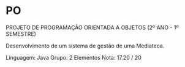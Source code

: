 # PO
PROJETO DE PROGRAMAÇÃO ORIENTADA A OBJETOS (2º ANO - 1º SEMESTRE)

Desenvolvimento de um sistema de gestão de uma Mediateca.

Linguagem: Java 
Grupo: 2 Elementos
Nota: 17.20 / 20
